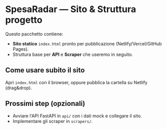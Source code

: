 # SpesaRadar — Sito & Struttura progetto
Questo pacchetto contiene:
- **Sito statico** `index.html` pronto per pubblicazione (Netlify/Vercel/GitHub Pages).
- Struttura base per **API** e **Scraper** che useremo in seguito.

## Come usare subito il sito
Apri `index.html` con il browser, oppure pubblica la cartella su Netlify (drag&drop).

## Prossimi step (opzionali)
- Avviare l'API FastAPI in `api/` con i dati mock e collegare il sito.
- Implementare gli scraper in `scrapers/`.

